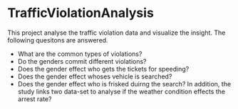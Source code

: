 # TrafficViolationAnalysis
This project analyse the traffic violation data and visualize the insight. The following quesitons are answered. 
+ What are the common types of violations? 
+ Do the genders commit different violations? 
+ Does the gender effect who gets the tickets for speeding? 
+ Does the gender effect whoses vehicle is searched? 
+ Does the gender effect who is frisked duirng the search? 
In addition, the study links two data-set to analyse if the weather condition effects the arrest rate? 
